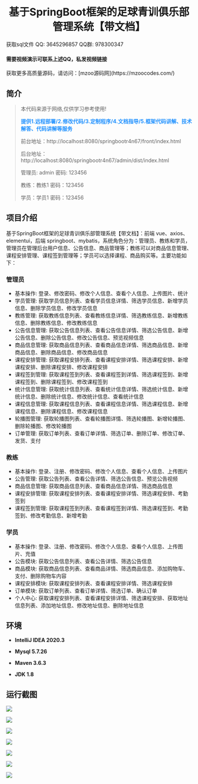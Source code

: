 <h1 align="center">基于SpringBoot框架的足球青训俱乐部管理系统【带文档】</h1></p>

<p> 获取sql文件 QQ: 3645296857 QQ群: 978300347 </p>
<h4> 需要视频演示可联系上述QQ，私发视频链接 </h4>
<p> 获取更多高质量源码，请访问：[mzoo源码网](https://mzoocodes.com/)</p>

## 简介

> 本代码来源于网络,仅供学习参考使用!
>
> <b style="color: dodgerblue"> 提供1.远程部署/2.修改代码/3.定制程序/4.文档指导/5.框架代码讲解、技术解答、代码讲解等服务 </b>
>
> 前台地址：http://localhost:8080/springbootr4n67/front/index.html
> 
> 后台地址：http://localhost:8080/springbootr4n67/admin/dist/index.html
>
> 管理员: admin 密码: 123456
> 
> 教练：教练1 密码：123456
> 
> 学员：学员1 密码：123456
>

## 项目介绍

基于SpringBoot框架的足球青训俱乐部管理系统【带文档】：前端 vue、axios、elementui，后端 springboot、mybatis，系统角色分为：管理员、教练和学员，管理员在管理后台用户信息、公告信息、商品管理等；教练可以对商品信息管理、课程安排管理、课程签到管理等；学员可以选择课程、商品购买等。主要功能如下：

### 管理员

- 基本操作: 登录、修改密码、修改个人信息、查看个人信息、上传图片、统计
- 学员管理: 获取学员信息列表、查看学员信息详情、筛选学员信息、新增学员信息、删除学员信息、修改学员信息
- 教练管理: 获取教练信息列表、查看教练信息详情、筛选教练信息、新增教练信息、删除教练信息、修改教练信息
- 公告信息管理: 获取公告信息列表、查看公告信息详情、筛选公告信息、新增公告信息、删除公告信息、修改公告信息、预览视频信息
- 商品信息管理: 获取商品信息列表、查看商品信息详情、筛选商品信息、新增商品信息、删除商品信息、修改商品信息
- 课程安排管理: 获取课程安排列表、查看课程安排详情、筛选课程安排、新增课程安排、删除课程安排、修改课程安排
- 课程签到管理: 获取课程签到列表、查看课程签到详情、筛选课程签到、新增课程签到、删除课程签到、修改课程签到
- 统计信息管理: 获取统计信息列表、查看统计信息详情、筛选统计信息、新增统计信息、删除统计信息、修改统计信息、查看统计信息
- 课程信息管理: 获取课程信息列表、查看课程信息详情、筛选课程信息、新增课程信息、删除课程信息、修改课程信息
- 轮播图管理: 获取轮播图列表、查看轮播图详情、筛选轮播图、新增轮播图、删除轮播图、修改轮播图
- 订单管理: 获取订单列表、查看订单详情、筛选订单、删除订单、修改订单、发货、支付

### 教练

- 基本操作: 登录、注册、修改密码、修改个人信息、查看个人信息、上传图片
- 公告管理: 获取公告列表、查看公告详情、筛选公告信息、预览公告视频
- 商品信息管理: 获取商品信息列表、查看商品信息详情、筛选商品信息
- 课程安排管理: 获取课程安排列表、查看课程安排详情、筛选课程安排、考勤签到
- 课程签到管理: 获取课程签到列表、查看课程签到详情、筛选课程签到、考勤签到、修改考勤信息、新增考勤

### 学员

- 基本操作: 登录、注册、修改密码、修改个人信息、查看个人信息、上传图片、充值
- 公告模块: 获取公告信息列表、查看公告详情、筛选公告信息
- 商品模块: 获取商品信息列表、查看商品详情、筛选商品信息、添加购物车、支付、删除购物车内容
- 课程安排模块: 获取课程安排列表、查看课程安排详情、筛选课程安排
- 订单模块: 获取订单列表、查看订单详情、筛选订单、确认订单
- 个人中心: 获取课程安排列表、查看课程安排详情、筛选课程安排、获取地址信息列表、添加地址信息、修改地址信息、删除地址信息

## 环境

- <b>IntelliJ IDEA 2020.3</b>

- <b>Mysql 5.7.26</b>

- <b>Maven 3.6.3</b>

- <b>JDK 1.8</b>


## 运行截图
![](screenshot/1.png)

![](screenshot/2.png)

![](screenshot/3.png)

![](screenshot/4.png)

![](screenshot/5.png)

![](screenshot/6.png)

![](screenshot/7.png)
